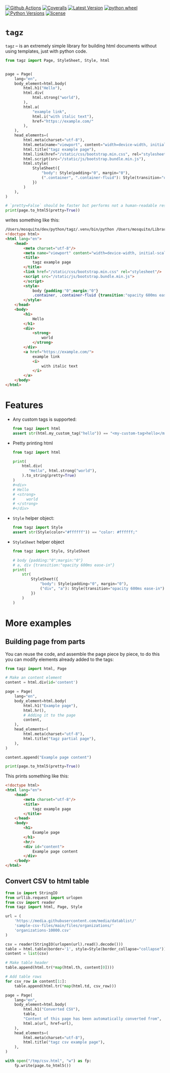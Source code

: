 [![Github Actions](https://github.com/mosquito/tagz/workflows/tests/badge.svg)](https://github.com/mosquito/tagz/actions?query=branch%3Amaster)
[![Coveralls](https://coveralls.io/repos/github/mosquito/tagz/badge.svg?branch=master)](https://coveralls.io/github/mosquito/tagz?branch=master)
[![Latest Version](https://img.shields.io/pypi/v/tagz.svg)](https://pypi.python.org/pypi/tagz/)
[![python wheel](https://img.shields.io/pypi/wheel/tagz.svg)](https://pypi.python.org/pypi/tagz/)
[![Python Versions](https://img.shields.io/pypi/pyversions/tagz.svg)](https://pypi.python.org/pypi/tagz/)
[![license](https://img.shields.io/pypi/l/tagz.svg)](https://pypi.python.org/pypi/tagz/)

# `tagz`

`tagz` – is an extremely simple library for building html documents without using templates, 
just with python code.

```python
from tagz import Page, StyleSheet, Style, html


page = Page(
    lang="en",
    body_element=html.body(
        html.h1("Hello"),
        html.div(
            html.strong("world"),
        ),
        html.a(
            "example link",
            html.i("with italic text"),
            href="https://example.com/"
        ),
    ),
    head_elements=(
        html.meta(charset="utf-8"),
        html.meta(name="viewport", content="width=device-width, initial-scale=1"),
        html.title("tagz example page"),
        html.link(href="/static/css/bootstrap.min.css", rel="stylesheet"),
        html.script(src="/static/js/bootstrap.bundle.min.js"),
        html.style(
            StyleSheet({
                "body": Style(padding="0", margin="0"),
                (".container", ".container-fluid"): Style(transition="opacity 600ms ease-in"),
            })
        )
    ),
)

# `pretty=False` should be faster but performs not a human-readable result
print(page.to_html5(pretty=True))
```

writes something like this:

```html
/Users/mosquito/dev/python/tagz/.venv/bin/python /Users/mosquito/Library/Application Support/JetBrains/PyCharm2023.2/scratches/scratch_16.py 
<!doctype html>
<html lang="en">
	<head>
		<meta charset="utf-8"/>
		<meta name="viewport" content="width=device-width, initial-scale=1"/>
		<title>
			tagz example page
		</title>
		<link href="/static/css/bootstrap.min.css" rel="stylesheet"/>
		<script src="/static/js/bootstrap.bundle.min.js">
		</script>
		<style>
			body {padding:"0";margin:"0"}
			.container, .container-fluid {transition:"opacity 600ms ease-in"}
		</style>
	</head>
	<body>
		<h1>
			Hello
		</h1>
		<div>
			<strong>
				world
			</strong>
		</div>
		<a href="https://example.com/">
			example link
			<i>
				with italic text
			</i>
		</a>
	</body>
</html>
```

# Features

* Any custom tags is supported:
  ```python
  from tagz import html
  assert str(html.my_custom_tag("hello")) == "<my-custom-tag>hello</my-custom-tag>" 
  ```
* Pretty printing html
  ```python
  from tagz import html

  print(
      html.div(
         "Hello", html.strong("world"),
      ).to_string(pretty=True)
  )
  #<div>
  #	Hello
  #	<strong>
  #		world
  #	</strong>
  #</div>
  ```
* `Style` helper object:
  ```python
  from tagz import Style
  assert str(Style(color="#ffffff")) == "color: #ffffff;"
  ```
* `StyleSheet` helper object
  ```python
  from tagz import Style, StyleSheet

  # body {padding:"0";margin:"0"}
  # a, div {transition:"opacity 600ms ease-in"}
  print(
      str(
          StyleSheet({
              "body": Style(padding="0", margin="0"),
              ("div", "a"): Style(transition="opacity 600ms ease-in"),
          })
      )
  )
  ```

# More examples

## Building page from parts

You can reuse the code, and assemble the page piece by piece, 
to do this you can modify elements already added to the tags:

```python
from tagz import html, Page

# Make an content element
content = html.div(id='content')

page = Page(
    lang="en",
    body_element=html.body(
        html.h1("Example page"),
        html.hr(),
        # Adding it to the page
        content,
    ),
    head_elements=(
        html.meta(charset="utf-8"),
        html.title("tagz partial page"),
    ),
)

content.append("Example page content")

print(page.to_html5(pretty=True))
```

This prints something like this:  

```html
<!doctype html>
<html lang="en">
	<head>
		<meta charset="utf-8"/>
		<title>
			tagz example page
		</title>
	</head>
	<body>
		<h1>
			Example page
		</h1>
		<hr/>
		<div id="content">
			Example page content
		</div>
	</body>
</html>
```

## Convert CSV to html table

```python
from io import StringIO
from urllib.request import urlopen
from csv import reader
from tagz import html, Page, Style

url = (
    'https://media.githubusercontent.com/media/datablist/'
    'sample-csv-files/main/files/organizations/'
    'organizations-10000.csv'
)

csv = reader(StringIO(urlopen(url).read().decode()))
table = html.table(border='1', style=Style(border_collapse="collapse"))
content = list(csv)

# Make table header 
table.append(html.tr(*map(html.th, content[0])))

# Add table rows
for csv_row in content[1:]:
    table.append(html.tr(*map(html.td, csv_row)))

page = Page(
    lang="en",
    body_element=html.body(
        html.h1("Converted CSV"),
        table,
        "Content of this page has been automatically converted from",
        html.a(url, href=url),
    ),
    head_elements=(
        html.meta(charset="utf-8"),
        html.title("tagz csv example page"),
    ),
)

with open("/tmp/csv.html", "w") as fp:
    fp.write(page.to_html5())
```